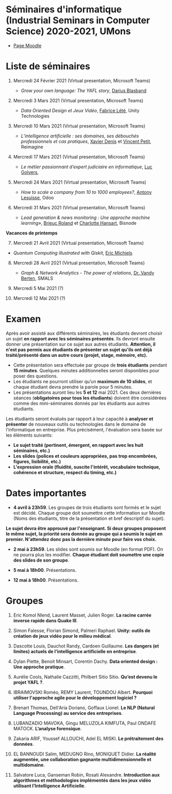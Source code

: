 # Séminaires d'informatique (Industrial Seminars in Computer Science) 2020-2021, UMons

- [Page Moodle](https://moodle.umons.ac.be/course/view.php?id=455)

# Liste de séminaires

1.	Mercredi 24 Février 2021 (Virtual presentation, Microsoft Teams)

	* *Grow your own language: The YAFL story*, [Darius Blasband](https://www.dariusblasband.com/)


2.  Mercredi 3 Mars 2021 (Virtual presentation, Microsoft Teams)

	* 	*Data Oriented Design et Jeux Vidéo*, [Fabrice Lété](https://www.linkedin.com/in/letef/?originalSubdomain=be), Unity Technologies


3.	Mercredi 10 Mars 2021 (Virtual presentation, Microsoft Teams)

	* 	*L’intelligence artificielle : ses domaines, ses débouchés professionnels et cas pratiques*, [Xavier Denis](https://www.linkedin.com/in/xavier-denis-822bb533/?originalSubdomain=be) et [Vincent Petit](https://www.linkedin.com/in/petitvincent/?originalSubdomain=be), Reimagine


4.	Mercredi 17 Mars 2021 (Virtual presentation, Microsoft Teams)

	* 	*Le métier passionnant d’expert judiciaire en informatique*, [Luc Golvers](https://www.cepani.be/golvers-luc/), 


5.	Mercredi 24 Mars 2021 (Virtual presentation, Microsoft Teams)

	* 	*How to scale a company from 10 to 1000 employees?*, [Antony Lesuisse](https://www.linkedin.com/in/antony-lesuisse-91479924/?originalSubdomain=be), Odoo


6.	Mercredi 31 Mars 2021 (Virtual presentation, Microsoft Teams)

	* 	*Lead generation & news monitoring : Une approche machine learning»*, [Brieuc Roland](https://www.linkedin.com/in/brieuc-roland/?locale=en_US) et [Charlotte Hansart](https://www.linkedin.com/in/charlottehansart/?originalSubdomain=be), Bisnode


**Vacances de printemps**

7.	Mercredi 21 Avril 2021 (Virtual presentation, Microsoft Teams)

* *Quantum Computing illustrated with Qiskit*, [Eric Michiels](https://www.linkedin.com/in/eric-michiels-87a17016/?originalSubdomain=be)

8.	Mercredi 28 Avril 2021 (Virtual presentation, Microsoft Teams)

	* *Graph & Network Analytics - The power of relations*, [Dr. Vandy Berten](https://www.smalsresearch.be/author/berten/), SMALS 

9. 	Mercredi 5 Mai 2021 (?)

10. Mercredi 12 Mai 2021 (?)

# Examen

Après avoir assisté aux différents séminaires, les étudiants devront choisir un sujet **en rapport avec les séminaires présentés**. Ils devront ensuite donner une présentation sur ce sujet aux autres étudiants. **Attention, il n'est pas permis aux étudiants de présenter un sujet qu'ils ont déjà traité/présenté dans un autre cours (projet, stage, mémoire, etc).**

* Cette présentation sera effectuée par groupe de **trois étudiants** pendant **15 minutes**. Quelques minutes additionnelles seront disponibles pour poser des questions.
* Les étudiants ne pourront utiliser qu’un **maximum de 10 slides**, et chaque étudiant devra prendre la parole pour 5 minutes.
* Les présentations auront lieu les **5 et 12** mai 2021. Ces deux dernières séances (**obligatoires pour tous les étudiants**) doivent être considérées comme des mini-séminaires donnés par les étudiants aux autres étudiants. 


Les étudiants seront évalués par rapport à leur capacité à **analyser et présenter** de nouveaux outils ou technologies dans le domaine de l'informatique en entreprise. Plus précisément, l'évaluation sera basée sur les éléments suivants:

* **Le sujet traité (pertinent, émergent, en rapport avec les huit séminaires, etc.)**
* **Les slides (polices et couleurs appropriées, pas trop encombrées, figures, lisibilité, etc.)**
* **L'expression orale (fluidité, suscite l'intérêt, vocabulaire technique, cohérence et structure, respect du timing, etc.)**

# Dates importantes

- **4 avril à 23h59**. Les groupes de trois étudiants sont formés et le sujet est décidé. Chaque groupe doit soumettre cette information sur Moodle (Noms des étudiants, titre de la présentation et bref descriptif du sujet).

**Le sujet devra être approuvé par l'enseignant. Si deux groupes proposent le même sujet, la priorité sera donnée au groupe qui a soumis le sujet en premier. N'attendez donc pas la dernière minute pour faire vos choix.**

- **2 mai à 23h59**. Les slides sont soumis sur Moodle (en format PDF). On ne pourra plus les modifier. **Chaque étudiant doit soumettre une copie des slides de son groupe**.

- **5 mai à 18h00**. Présentations.

- **12 mai à 18h00**. Présentations.



# Groupes

1. Eric Komol Nlend, Laurent Masset, Julien Roger. **La racine carrée inverse rapide dans Quake III**.

2. Simon Falesse, Florian Simond, Palmeri Raphael. **Unity: outils de création de jeux vidéo pour le milieu médical**.

3. Dascotte Louis, Dauchot Randy, Cardoen Guillaume. **Les dangers (et limites) actuels de l’intelligence artificielle en entreprise**. 

4. Dylan Piette, Benoit Minsart, Corentin Dachy. **Data oriented design : Une approche pratique**.

5. Aurélie Cools, Nathalie Cazzitti, Philbert Sitio Sitio. **Qu’est devenu le projet YAFL ?**.

6. IBRAIMOVSKI Roméo, REMY Laurent, TOUNDOU Albert. **Pourquoi utiliser l'approche agile pour le développement logiciel ?**

7. Brenart Thomas, Dell'Aria Doriano, Goffaux Lionel. **Le NLP (Natural Language Processing) au service des entreprises**.

8. LUBANZADIO MAVOKA, Gingu MELUZOLA KIMFUTA, Paul ONDAFE MATOCK. **L’analyse forensique**.

9. Zakaria ARIF, Youssef ALLOUCHI, Adel EL MISKI. **Le prétraitement des données**.

10. EL BANNOUDI Salim, MEDUGNO Rino, MONIQUET Didier. **La réalité augmentée, une collaboration gagnante multidimensionnelle et multidomaine**.

11. Salvatore Luca, Ganseman Robin, Rosati Alexandre. **Introduction aux algorithmes et méthodologies implémentés dans les jeux vidéo utilisant l’Intelligence Artificielle**.


